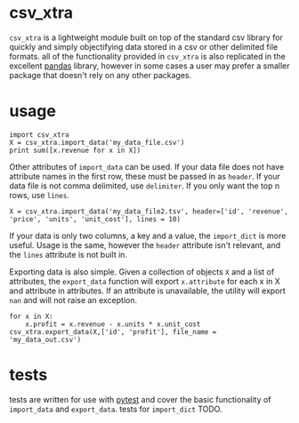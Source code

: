 csv_xtra
========

`csv_xtra` is a lightweight module built on top of the standard csv library for quickly and simply objectifying data stored in a csv or other delimited file formats. all of the functionality provided in `csv_xtra` is also replicated in the excellent [pandas](http://pandas.pydata.org/) library, however in some cases a user may prefer a smaller package that doesn't rely on any other packages.

usage
=====

    import csv_xtra
    X = csv_xtra.import_data('my_data_file.csv')
    print sum([x.revenue for x in X])

Other attributes of `import_data` can be used. If your data file does not have attribute names in the first row, these must be passed in as `header`. If your data file is not comma delimited, use `delimiter`. If you only want the top n rows, use `lines`. 

    X = csv_xtra.import_data('my_data_file2.tsv', header=['id', 'revenue', 'price', 'units', 'unit_cost'], lines = 10)

If your data is only two columns, a key and a value, the `import_dict` is more useful. Usage is the same, however the `header` attribute isn't relevant, and the `lines` attribute is not built in.

Exporting data is also simple. Given a collection of objects `X` and a list of attributes, the `export_data` function will export `x.attribute` for each x in X and attribute in attributes. If an attribute is unavailable, the utility will export `nan` and will not raise an exception.

    for x in X:
        x.profit = x.revenue - x.units * x.unit_cost
    csv_xtra.export_data(X,['id', 'profit'], file_name = 'my_data_out.csv')

tests
=====
tests are written for use with [pytest](http://pytest.org/) and cover the basic functionality of `import_data` and `export_data`. tests for `import_dict` TODO.
